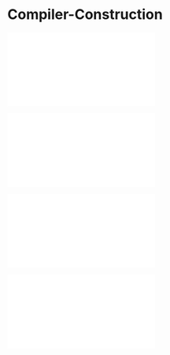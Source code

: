 # Compiler-Construction

![Chapter 1 : Introduction and History of Programming Languages](./Notes/introduction.markdown)

![Chapter 2 : Language Translation](./Notes/languageTranslation.markdown)

![Chapter 3 : Lexical Analysis](./Notes/lexicalAnalysis.markdown)

![Chapter 4 : Syntax Analysis](./Notes/syntaxAnalysis.markdown)
